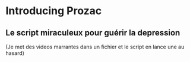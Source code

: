 # Introducing Prozac
## Le script miraculeux pour guérir la depression
(Je met des videos marrantes dans un fichier et le script en lance une au hasard)
